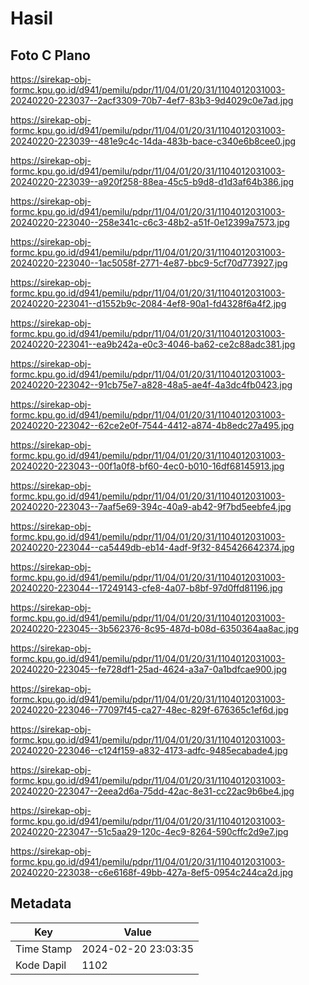 # Hasil

## Foto C Plano

https://sirekap-obj-formc.kpu.go.id/d941/pemilu/pdpr/11/04/01/20/31/1104012031003-20240220-223037--2acf3309-70b7-4ef7-83b3-9d4029c0e7ad.jpg

https://sirekap-obj-formc.kpu.go.id/d941/pemilu/pdpr/11/04/01/20/31/1104012031003-20240220-223039--481e9c4c-14da-483b-bace-c340e6b8cee0.jpg

https://sirekap-obj-formc.kpu.go.id/d941/pemilu/pdpr/11/04/01/20/31/1104012031003-20240220-223039--a920f258-88ea-45c5-b9d8-d1d3af64b386.jpg

https://sirekap-obj-formc.kpu.go.id/d941/pemilu/pdpr/11/04/01/20/31/1104012031003-20240220-223040--258e341c-c6c3-48b2-a51f-0e12399a7573.jpg

https://sirekap-obj-formc.kpu.go.id/d941/pemilu/pdpr/11/04/01/20/31/1104012031003-20240220-223040--1ac5058f-2771-4e87-bbc9-5cf70d773927.jpg

https://sirekap-obj-formc.kpu.go.id/d941/pemilu/pdpr/11/04/01/20/31/1104012031003-20240220-223041--d1552b9c-2084-4ef8-90a1-fd4328f6a4f2.jpg

https://sirekap-obj-formc.kpu.go.id/d941/pemilu/pdpr/11/04/01/20/31/1104012031003-20240220-223041--ea9b242a-e0c3-4046-ba62-ce2c88adc381.jpg

https://sirekap-obj-formc.kpu.go.id/d941/pemilu/pdpr/11/04/01/20/31/1104012031003-20240220-223042--91cb75e7-a828-48a5-ae4f-4a3dc4fb0423.jpg

https://sirekap-obj-formc.kpu.go.id/d941/pemilu/pdpr/11/04/01/20/31/1104012031003-20240220-223042--62ce2e0f-7544-4412-a874-4b8edc27a495.jpg

https://sirekap-obj-formc.kpu.go.id/d941/pemilu/pdpr/11/04/01/20/31/1104012031003-20240220-223043--00f1a0f8-bf60-4ec0-b010-16df68145913.jpg

https://sirekap-obj-formc.kpu.go.id/d941/pemilu/pdpr/11/04/01/20/31/1104012031003-20240220-223043--7aaf5e69-394c-40a9-ab42-9f7bd5eebfe4.jpg

https://sirekap-obj-formc.kpu.go.id/d941/pemilu/pdpr/11/04/01/20/31/1104012031003-20240220-223044--ca5449db-eb14-4adf-9f32-845426642374.jpg

https://sirekap-obj-formc.kpu.go.id/d941/pemilu/pdpr/11/04/01/20/31/1104012031003-20240220-223044--17249143-cfe8-4a07-b8bf-97d0ffd81196.jpg

https://sirekap-obj-formc.kpu.go.id/d941/pemilu/pdpr/11/04/01/20/31/1104012031003-20240220-223045--3b562376-8c95-487d-b08d-6350364aa8ac.jpg

https://sirekap-obj-formc.kpu.go.id/d941/pemilu/pdpr/11/04/01/20/31/1104012031003-20240220-223045--fe728df1-25ad-4624-a3a7-0a1bdfcae900.jpg

https://sirekap-obj-formc.kpu.go.id/d941/pemilu/pdpr/11/04/01/20/31/1104012031003-20240220-223046--77097f45-ca27-48ec-829f-676365c1ef6d.jpg

https://sirekap-obj-formc.kpu.go.id/d941/pemilu/pdpr/11/04/01/20/31/1104012031003-20240220-223046--c124f159-a832-4173-adfc-9485ecabade4.jpg

https://sirekap-obj-formc.kpu.go.id/d941/pemilu/pdpr/11/04/01/20/31/1104012031003-20240220-223047--2eea2d6a-75dd-42ac-8e31-cc22ac9b6be4.jpg

https://sirekap-obj-formc.kpu.go.id/d941/pemilu/pdpr/11/04/01/20/31/1104012031003-20240220-223047--51c5aa29-120c-4ec9-8264-590cffc2d9e7.jpg

https://sirekap-obj-formc.kpu.go.id/d941/pemilu/pdpr/11/04/01/20/31/1104012031003-20240220-223038--c6e6168f-49bb-427a-8ef5-0954c244ca2d.jpg


## Metadata

| Key        | Value               |
| ---------- | ------------------- |
| Time Stamp | 2024-02-20 23:03:35 |
| Kode Dapil | 1102                |



